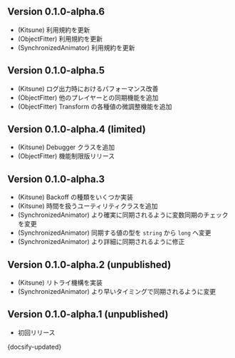 ## Version 0.1.0-alpha.6

- (Kitsune) 利用規約を更新
- (ObjectFitter) 利用規約を更新
- (SynchronizedAnimator) 利用規約を更新

## Version 0.1.0-alpha.5

- (Kitsune) ログ出力時におけるパフォーマンス改善
- (ObjectFitter) 他のプレイヤーとの同期機能を追加
- (ObjectFitter) Transform の各種値の微調整機能を追加

## Version 0.1.0-alpha.4 (limited)

- (Kitsune) Debugger クラスを追加
- (ObjectFitter) 機能制限版リリース

## Version 0.1.0-alpha.3

- (Kitsune) Backoff の種類をいくつか実装
- (Kitsune) 時間を扱うユーティリティクラスを追加
- (SynchronizedAnimator) より確実に同期されるように変数同期のチェックを変更
- (SynchronizedAnimator) 同期する値の型を `string` から `long` へ変更
- (SynchronizedAnimator) より詳細に同期されるように修正

## Version 0.1.0-alpha.2 (unpublished)

- (Kitsune) リトライ機構を実装
- (SynchronizedAnimator) より早いタイミングで同期されるように変更

## Version 0.1.0-alpha.1 (unpublished)

- 初回リリース

{docsify-updated}
